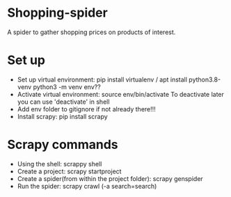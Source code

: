 # Shopping-spider
A spider to gather shopping prices on products of interest.

# Set up
- Set up virtual environment:
    pip install virtualenv / apt install python3.8-venv
    python3 -m venv env??
- Activate virtual environment:
    source env/bin/activate
    To deactivate later you can use 'deactivate' in shell
- Add env folder to gitignore if not already there!!!
- Install scrapy: pip install scrapy

# Scrapy commands
- Using the shell: 
    scrappy shell
- Create a project:
    scrapy startproject <name-of-project>
- Create a spider(from within the project folder):
    scrapy genspider <name-of-spider>
- Run the spider:
    scrapy crawl <name-of-spider> (-a search=search)
